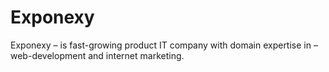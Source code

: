 # Exponexy
Exponexy – is fast-growing product IT company with domain expertise in – web-development and internet marketing. 


